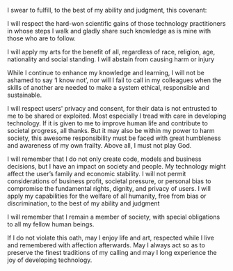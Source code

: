 I swear to fulfill, to the best of my ability and judgment, this covenant: 

I will respect the hard-won scientific gains of those technology practitioners in whose steps I walk and gladly share such knowledge as is mine with those who are to follow. 

I will apply my arts for the benefit of all, regardless of race, religion, age, nationality and social standing. I will abstain from causing harm or injury 

While I continue to enhance my knowledge and learning, I will not be ashamed to say ‘I know not’, nor will I fail to call in my colleagues when the skills of another are needed to make a system ethical, responsible and sustainable. 

I will respect users' privacy and consent, for their data is not entrusted to me to be shared or exploited. Most especially I tread with care in developing technology. If it is given to me to improve human life and contribute to societal progress, all thanks. But it may also be within my power to harm society, this awesome responsibility must be faced with great humbleness and awareness of my own frailty. Above all, I must not play God. 

I will remember that I do not only create code, models and business decisions, but I have an impact on society and people. My technology might affect the user’s family and economic stability. I will not permit considerations of business profit, societal pressure, or personal bias to compromise the fundamental rights, dignity, and privacy of users. I will apply my capabilities for the welfare of all humanity, free from bias or discrimination, to the best of my ability and judgment

I will remember that I remain a member of society, with special obligations to all my fellow human beings.

If I do not violate this oath, may I enjoy life and art, respected while I live and remembered with affection afterwards. May I always act so as to preserve the finest traditions of my calling and may I long experience the joy of developing technology. 
